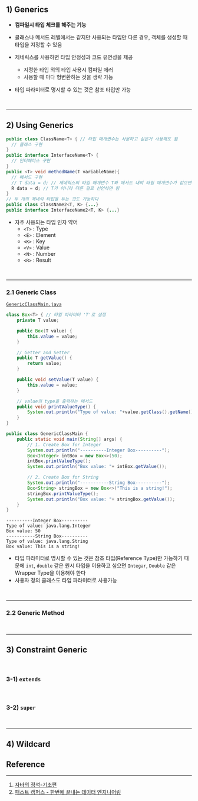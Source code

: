 ## 1) Generics

* **컴파일시 타입 체크를 해주는 기능**
* 클래스나 메서드 레벨에서는 같지만 사용되는 타입만 다른 경우, 객체를 생성할 때 타입을 지정할 수 있음



* 제네릭스를 사용하면 타입 안정성과 코드 유연성을 제공
  * 지정한 타입 외의 타입 사용시 컴파일 에러
  * 사용할 때 마다 형변환하는 것을 생략 가능



* 타입 파라미터로 명시할 수 있는 것은 참조 타입만 가능

<br>

---

## 2) Using Generics

```java
public class ClassName<T> { // 타입 매개변수는 사용하고 싶은거 사용해도 됨
  // 클래스 구현
}
public interface InterfaceName<T> {
  // 인터페이스 구현
}
public <T> void methodName(T variableName){
  // 메서드 구현
  // T data = d; // 제네릭스의 타입 매개변수 T와 메서드 내의 타입 매개변수가 같으면 컴파일 에러 발생
  R data = d; // T가 아니라 다른 걸로 선언하면 됨
}
// 두 개의 제네릭 타입을 두는 것도 가능하다
public class ClassName2<T, K> {...}
public interface InterfaceName2<T, K> {...}


```

* 자주 사용되는 타입 인자 약어
  * ```<T>``` : Type
  * ```<E>``` : Element
  * ```<K>``` : Key
  * ```<V>``` : Value
  * ```<N>``` : Number
  * ```<R>``` : Result

<br>

---

### 2.1 Generic Class

[```GenericClassMain.java```]()

```java
class Box<T> { // 타입 파라미터 'T'로 설정
    private T value;

    public Box(T value) {
        this.value = value;
    }

    // Getter and Setter
    public T getValue() {
        return value;
    }

    public void setValue(T value) {
        this.value = value;
    }

    // value의 type을 출력하는 메서드
    public void printValueType() {
        System.out.println("Type of value: "+value.getClass().getName());
    }
}

public class GenericClassMain {
    public static void main(String[] args) {
        // 1. Create Box for Integer
        System.out.println("----------Integer Box----------");
        Box<Integer> intBox = new Box<>(50);
        intBox.printValueType();
        System.out.println("Box value: "+ intBox.getValue());

        // 2. Create Box for String
        System.out.println("-----------String Box----------");
        Box<String> stringBox = new Box<>("This is a string!");
        stringBox.printValueType();
        System.out.println("Box value: "+ stringBox.getValue());
    }
}
```

```
----------Integer Box----------
Type of value: java.lang.Integer
Box value: 50
-----------String Box----------
Type of value: java.lang.String
Box value: This is a string!
```

* 타입 파라미터로 명시할 수 있는 것은 참조 타입(Reference Type)만 가능하기 때문에 ```int```, ```double``` 같은 원시 타입을 이용하고 싶으면 ```Integar```, ```Double``` 같은 Wrapper Type을 이용해야 한다
* 사용자 정의 클래스도 타입 파라미터로 사용가능

<br>

---

### 2.2 Generic Method













<br>

---

## 3) Constraint Generic



<br>

### 3-1) ```extends```



<br>

### 3-2) ```super```







<br>

---

## 4) Wildcard

















## Reference

---

1. [자바의 정석-기초편](https://www.youtube.com/user/MasterNKS)
1. [패스트 캠퍼스 - 한번에 끝내는 데이터 엔지니어링](https://fastcampus.co.kr/data_online_engineering)